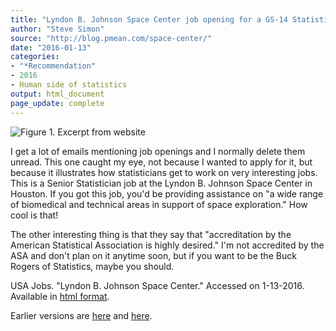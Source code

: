 ```yaml
---
title: "Lyndon B. Johnson Space Center job opening for a GS-14 Statistician"
author: "Steve Simon"
source: "http://blog.pmean.com/space-center/"
date: "2016-01-13"
categories:
- "*Recommendation"
- 2016
- Human side of statistics
output: html_document
page_update: complete
---
```


![Figure 1. Excerpt from website](http://www.pmean.com/new-images/16/space-center01.png)

<div class="notes">

I get a lot of emails mentioning job openings and I normally delete them unread. This one caught my eye, not because I wanted to apply for it, but because it illustrates how statisticians get to work on very interesting jobs. This is a Senior Statistician job at the Lyndon B. Johnson Space Center in Houston. If you got this job, you'd be providing assistance on "a wide range of biomedical and technical areas in support of space exploration." How cool is that!

The other interesting thing is that they say that "accreditation by the American Statistical Association is highly desired." I'm not accredited by the ASA and don't plan on it anytime soon, but if you want to be the Buck Rogers of Statistics, maybe you should.

USA Jobs. "Lyndon B. Johnson Space Center." Accessed on 1-13-2016. Available in [html format][usa1].


[usa1]: https://www.usajobs.gov/GetJob/ViewDetails/425199400

</div>
 
Earlier versions are [here][sim1] and [here][sim2].
 
[sim1]: http://blog.pmean.com/space-center/
[sim2]: http://new.pmean.com/space-center/
 
